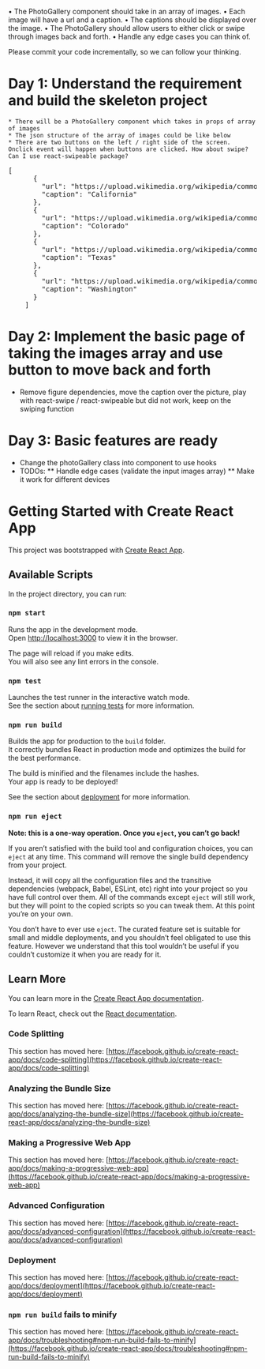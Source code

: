 • The PhotoGallery component should take in an array of images.
• Each image will have a url and a caption.
• The captions should be displayed over the image.
• The PhotoGallery should allow users to either click or swipe through images back and
forth.
• Handle any edge cases you can think of.

Please commit your code incrementally, so we can follow your thinking.

# Day 1: Understand the requirement and build the skeleton project
    * There will be a PhotoGallery component which takes in props of array of images
    * The json structure of the array of images could be like below
    * There are two buttons on the left / right side of the screen. Onclick event will happen when buttons are clicked. How about swipe? Can I use react-swipeable package?
  <pre>[
      {
        "url": "https://upload.wikimedia.org/wikipedia/commons/thumb/0/01/Flag_of_California.svg/150px-Flag_of_California.svg.png",
        "caption": "California"
      },
      {
        "url": "https://upload.wikimedia.org/wikipedia/commons/thumb/2/21/Flag_of_Colorado_designed_by_Andrew_Carlisle_Carson.svg/150px-Flag_of_Colorado_designed_by_Andrew_Carlisle_Carson.svg.png",
        "caption": "Colorado"
      },
      {
        "url": "https://upload.wikimedia.org/wikipedia/commons/thumb/f/f7/Flag_of_Texas.svg/150px-Flag_of_Texas.svg.png",
        "caption": "Texas"
      },
      {
        "url": "https://upload.wikimedia.org/wikipedia/commons/thumb/5/54/Flag_of_Washington.svg/168px-Flag_of_Washington.svg.png",
        "caption": "Washington"
      }
    ]
</pre>
    
# Day 2: Implement the basic page of taking the images array and use button to move back and forth
* Remove figure dependencies, move the caption over the picture, play with react-swipe / react-swipeable but did not work, keep on the swiping function

# Day 3: Basic features are ready
* Change the photoGallery class into component to use hooks
* TODOs: 
** Handle edge cases (validate the input images array)
** Make it work for different devices

# Getting Started with Create React App

This project was bootstrapped with [Create React App](https://github.com/facebook/create-react-app).

## Available Scripts

In the project directory, you can run:

### `npm start`

Runs the app in the development mode.\
Open [http://localhost:3000](http://localhost:3000) to view it in the browser.

The page will reload if you make edits.\
You will also see any lint errors in the console.

### `npm test`

Launches the test runner in the interactive watch mode.\
See the section about [running tests](https://facebook.github.io/create-react-app/docs/running-tests) for more information.

### `npm run build`

Builds the app for production to the `build` folder.\
It correctly bundles React in production mode and optimizes the build for the best performance.

The build is minified and the filenames include the hashes.\
Your app is ready to be deployed!

See the section about [deployment](https://facebook.github.io/create-react-app/docs/deployment) for more information.

### `npm run eject`

**Note: this is a one-way operation. Once you `eject`, you can’t go back!**

If you aren’t satisfied with the build tool and configuration choices, you can `eject` at any time. This command will remove the single build dependency from your project.

Instead, it will copy all the configuration files and the transitive dependencies (webpack, Babel, ESLint, etc) right into your project so you have full control over them. All of the commands except `eject` will still work, but they will point to the copied scripts so you can tweak them. At this point you’re on your own.

You don’t have to ever use `eject`. The curated feature set is suitable for small and middle deployments, and you shouldn’t feel obligated to use this feature. However we understand that this tool wouldn’t be useful if you couldn’t customize it when you are ready for it.

## Learn More

You can learn more in the [Create React App documentation](https://facebook.github.io/create-react-app/docs/getting-started).

To learn React, check out the [React documentation](https://reactjs.org/).

### Code Splitting

This section has moved here: [https://facebook.github.io/create-react-app/docs/code-splitting](https://facebook.github.io/create-react-app/docs/code-splitting)

### Analyzing the Bundle Size

This section has moved here: [https://facebook.github.io/create-react-app/docs/analyzing-the-bundle-size](https://facebook.github.io/create-react-app/docs/analyzing-the-bundle-size)

### Making a Progressive Web App

This section has moved here: [https://facebook.github.io/create-react-app/docs/making-a-progressive-web-app](https://facebook.github.io/create-react-app/docs/making-a-progressive-web-app)

### Advanced Configuration

This section has moved here: [https://facebook.github.io/create-react-app/docs/advanced-configuration](https://facebook.github.io/create-react-app/docs/advanced-configuration)

### Deployment

This section has moved here: [https://facebook.github.io/create-react-app/docs/deployment](https://facebook.github.io/create-react-app/docs/deployment)

### `npm run build` fails to minify

This section has moved here: [https://facebook.github.io/create-react-app/docs/troubleshooting#npm-run-build-fails-to-minify](https://facebook.github.io/create-react-app/docs/troubleshooting#npm-run-build-fails-to-minify)
